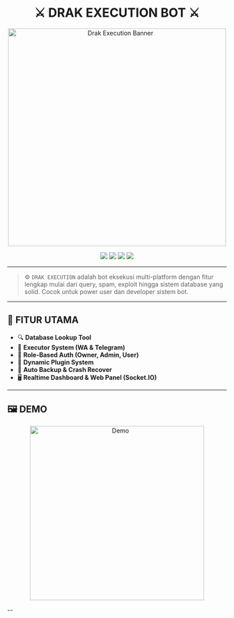 <h1 align="center">
  ⚔️ DRAK EXECUTION BOT ⚔️
</h1>

<p align="center">
  <img src="https://i.imgur.com/4M34hi2.gif" width="500" alt="Drak Execution Banner" />
</p>

<p align="center">
  <a href="#"><img src="https://img.shields.io/badge/Version-1.0.0-blue?style=for-the-badge" /></a>
  <a href="#"><img src="https://img.shields.io/badge/WA%20BOT-ACTIVE-green?style=for-the-badge" /></a>
  <a href="#"><img src="https://img.shields.io/badge/Database-MongoDB-success?style=for-the-badge" /></a>
  <a href="#"><img src="https://img.shields.io/badge/Platform-WhatsApp%20+%20Telegram-purple?style=for-the-badge" /></a>
</p>

---

> ⚙️ `DRAK EXECUTION` adalah bot eksekusi multi-platform dengan fitur lengkap mulai dari query, spam, exploit hingga sistem database yang solid. Cocok untuk power user dan developer sistem bot.

---

## 🚀 FITUR UTAMA

- 🔍 **Database Lookup Tool**
- 🧨 **Executor System (WA & Telegram)**
- 🔐 **Role-Based Auth (Owner, Admin, User)**
- 🧠 **Dynamic Plugin System**
- 💾 **Auto Backup & Crash Recover**
- 🖥️ **Realtime Dashboard & Web Panel (Socket.IO)**

---

## 🖼️ DEMO

<p align="center">
  <img src="https://raw.githubusercontent.com/Nazir99inf/database/main/uploads/1752034716796.mp4" width="400" alt="Demo" />
</p>

--
